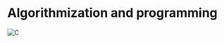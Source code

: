 # Algorithmization and programming

![C](https://img.shields.io/badge/c-%2300599C.svg?style=for-the-badge&logo=c&logoColor=white)
